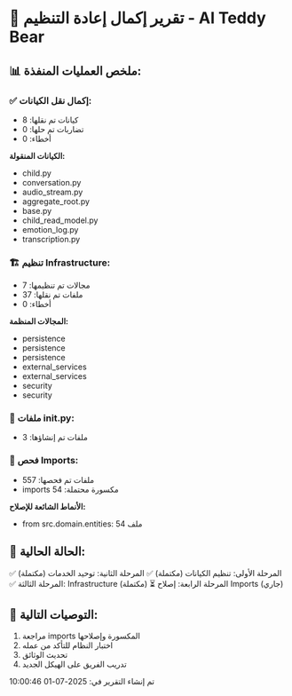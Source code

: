 
# 🚀 تقرير إكمال إعادة التنظيم - AI Teddy Bear

## 📊 ملخص العمليات المنفذة:

### ✅ إكمال نقل الكيانات:
- كيانات تم نقلها: 8
- تضاربات تم حلها: 0
- أخطاء: 0

**الكيانات المنقولة:**
- child.py
- conversation.py
- audio_stream.py
- aggregate_root.py
- base.py
- child_read_model.py
- emotion_log.py
- transcription.py

### 🏗️ تنظيم Infrastructure:
- مجالات تم تنظيمها: 7
- ملفات تم نقلها: 37
- أخطاء: 0

**المجالات المنظمة:**
- persistence
- persistence
- persistence
- external_services
- external_services
- security
- security

### 📝 ملفات __init__.py:
- ملفات تم إنشاؤها: 3

### 🔧 فحص Imports:
- ملفات تم فحصها: 557
- imports مكسورة محتملة: 54

**الأنماط الشائعة للإصلاح:**
- from src.domain.entities: 54 ملف

## 🎯 الحالة الحالية:
✅ المرحلة الأولى: تنظيم الكيانات (مكتملة)
✅ المرحلة الثانية: توحيد الخدمات (مكتملة)  
✅ المرحلة الثالثة: Infrastructure (مكتملة)
⏳ المرحلة الرابعة: إصلاح Imports (جاري)

## 📝 التوصيات التالية:
1. مراجعة imports المكسورة وإصلاحها
2. اختبار النظام للتأكد من عمله
3. تحديث الوثائق
4. تدريب الفريق على الهيكل الجديد

تم إنشاء التقرير في: 2025-07-01 10:00:46
